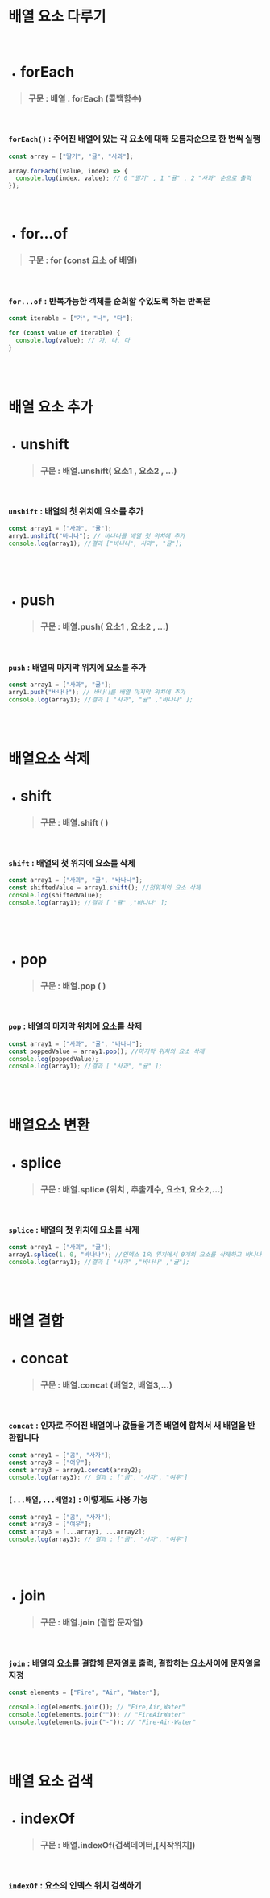 # 배열 요소 다루기

<br>

- # forEach

> ### 구문 : 배열 . forEach (콜백함수)

<br>

### `forEach()` : 주어진 배열에 있는 각 요소에 대해 오름차순으로 한 번씩 실행

```js
const array = ["딸기", "귤", "사과"];

array.forEach((value, index) => {
  console.log(index, value); // 0 "딸기" , 1 "귤" , 2 "사과" 순으로 출력
});
```

<br>

- # for...of

> ### 구문 : for (const 요소 of 배열)

<br>

### `for...of` : 반복가능한 객체를 순회할 수있도록 하는 반복문

```js
const iterable = ["가", "나", "다"];

for (const value of iterable) {
  console.log(value); // 가, 나, 다
}
```

<br><br>

# 배열 요소 추가

- # unshift
  > ### 구문 : 배열.unshift( 요소1 , 요소2 , ...)

<br>

### `unshift` : 배열의 첫 위치에 요소를 추가

```js
const array1 = ["사과", "귤"];
arry1.unshift("바나나"); // 바나나를 배열 첫 위치에 추가
console.log(array1); //결과 ["바나나", 사과", "귤"];
```

<br><br>

- # push
  > ### 구문 : 배열.push( 요소1 , 요소2 , ...)

<br>

### `push` : 배열의 마지막 위치에 요소를 추가

```js
const array1 = ["사과", "귤"];
arry1.push("바나나"); // 바나나를 배열 마지막 위치에 추가
console.log(array1); //결과 [ "사과", "귤" ,"바나나" ];
```

<br><br>

# 배열요소 삭제

- # shift
  > ### 구문 : 배열.shift ( )

<br>

### `shift` : 배열의 첫 위치에 요소를 삭제

```js
const array1 = ["사과", "귤", "바나나"];
const shiftedValue = array1.shift(); //첫위치의 요소 삭제
console.log(shiftedValue);
console.log(array1); //결과 [ "귤" ,"바나나" ];
```

<br><br>

- # pop
  > ### 구문 : 배열.pop ( )

<br>

### `pop` : 배열의 마지막 위치에 요소를 삭제

```js
const array1 = ["사과", "귤", "바나나"];
const poppedValue = array1.pop(); //마지막 위치의 요소 삭제
console.log(poppedValue);
console.log(array1); //결과 [ "사과", "귤" ];
```

<br><br>

# 배열요소 변환

- # splice
  > ### 구문 : 배열.splice (위치 , 추출개수, 요소1, 요소2,...)

<br>

### `splice` : 배열의 첫 위치에 요소를 삭제

```js
const array1 = ["사과", "귤"];
array1.splice(1, 0, "바나나"); //인덱스 1의 위치에서 0개의 요소를 삭제하고 바나나를 추가함
console.log(array1); //결과 [ "사과" ,"바나나" ,"귤"];
```

<br><br>

# 배열 결합

- # concat
  > ### 구문 : 배열.concat (배열2, 배열3,...)

<br>

### `concat` : 인자로 주어진 배열이나 값들을 기존 배열에 합쳐서 새 배열을 반환합니다

```js
const array1 = ["곰", "사자"];
const array3 = ["여우"];
const array3 = array1.concat(array2);
console.log(array3); // 결과 : ["곰", "사자", "여우"]
```

### `[...배열,...배열2]` : 이렇게도 사용 가능

```js
const array1 = ["곰", "사자"];
const array3 = ["여우"];
const array3 = [...array1, ...array2];
console.log(array3); // 결과 : ["곰", "사자", "여우"]
```

<br><br>

- # join
  > ### 구문 : 배열.join (결합 문자열)

<br>

### `join` : 배열의 요소를 결합해 문자열로 출력, 결합하는 요소사이에 문자열을 지정

```js
const elements = ["Fire", "Air", "Water"];

console.log(elements.join()); // "Fire,Air,Water"
console.log(elements.join("")); // "FireAirWater"
console.log(elements.join("-")); // "Fire-Air-Water"
```

<br><br>

# 배열 요소 검색

- # indexOf
  > ### 구문 : 배열.indexOf(검색데이터,[시작위치])

<br>

### `indexOf` : 요소의 인덱스 위치 검색하기
